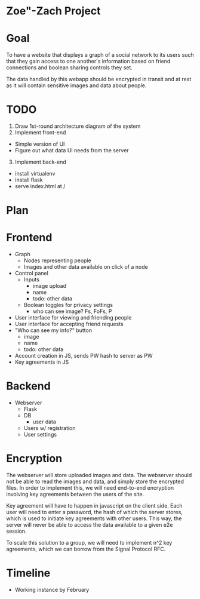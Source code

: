 Zoe"-Zach Project
=================

# Goal
To have a website that displays a graph of a social network to its users such that they gain access to one another's information based on friend connections
and boolean sharing controls they set.

The data handled by this webapp should be encrypted in transit and at rest as it will contain sensitive images and data about people.

# TODO

1. Draw 1st-round architecture diagram of the system
2. Implement front-end
  * Simple version of UI
  * Figure out what data UI needs from the server
3. Implement back-end
  * install virtualenv
  * install flask
  * serve index.html at /

# Plan

Frontend
========
* Graph
  * Nodes representing people
  * Images and other data available on click of a node
* Control panel
  * Inputs
    * image upload
    * name
    * todo: other data
  * Boolean toggles for privacy settings
    * who can see image? Fs, FoFs, P
* User interface for viewing and friending people
* User interface for accepting friend requests
* "Who can see my info?" button
  * image
  * name
  * todo: other data
* Account creation in JS, sends PW hash to server as PW
* Key agreements in JS

Backend
=======
* Webserver
  * Flask
  * DB
    * user data
  * Users w/ registration
  * User settings

Encryption
==========
The webserver will store uploaded images and data. The webserver should not be able to read the images and data, and simply store the encrypted files.
In order to implement this, we will need end-to-end encryption involving key agreements between the users of the site.

Key agreement will have to happen in javascript on the client side. Each user will need to enter a password, the hash of which the server stores,
which is used to initiate key agreements with other users. This way, the server will never be able to access the data available to a given e2e session.

To scale this solution to a group, we will need to implement n^2 key agreements, which we can borrow from the Signal Protocol RFC.

# Timeline
* Working instance by February
